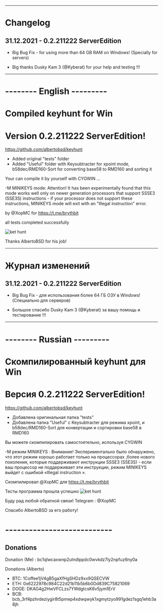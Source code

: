 ----------------------------
# Changelog  
## 31.12.2021  - 0.2.211222 ServerEdition

* Big Bug Fix - for using more than 64 GB RAM on Windows!  (Specially for servers)
  
* Big thanks Dusky Kam 3 (@Kyberat) for your help and testing !!!  

----------------------------



# -------- English ---------
# Compiled keyhunt for Win
# Version 0.2.211222 ServerEdition!
https://github.com/albertobsd/keyhunt

* Added original "tests" folder
* Added "Useful" folder with Keysubtracter for xpoint mode, b58dec/RMD160-Sort for converting base58 to RMD160 and sorting it


Your can compile it by yourself with CYGWIN ...

-M MINIKEYS mode:
Attention! It has been experimentally found that this mode works well only on newer generation processors that support SSSE3 (SSE3S) instructions - if your processor does not support these instructions, MINIKEYS mode will exit with an "Illegal instruction" error. 

by @XopMC for https://t.me/brythbit

all tests completed successfully

![ket hunt](https://user-images.githubusercontent.com/89750173/144014309-c5277175-1766-4825-80f3-821645e1b2d2.PNG)


Thanks AlbertoBSD for his job!




----------------------------
# Журнал изменений
## 31.12.2021 - 0.2.211222 ServerEdition

* Big Bug Fix - для использования более 64 ГБ ОЗУ в Windows! (Специально для серверов)

* Большое спасибо Dusky Kam 3 (@Kyberat) за вашу помощь и тестирование !!!
----------------------------


# -------- Russian ---------
# Скомпилированный keyhunt для Win
# Версия 0.2.211222 ServerEdition!
https://github.com/albertobsd/keyhunt

* Добавлена оригинальная папка "tests"
* Добавлена папка "Useful" с Keysubtracter для режима xpoint, и b58dec/RMD160-Sort для конвертации и сортировки base58 в RMD160

Вы можете скомпилировать самостоятельно, используя CYGWIN

-M режим MINIKEYS :
Внимание! Экспериментально было обнаружено, что этот режим хорошо работает только на процессорах ,более нового поколения, которые поддерживают инструкции SSSE3 (SSE3S) - если ваш процессор не поддерживает эти инструкции, режим MINIKEYS выйдет с ошибкой «Illegal instruction ».

Скомпилировал @XopMC для https://t.me/brythbit

Тесты программа прошла успешно
![ket hunt](https://user-images.githubusercontent.com/89750173/144014347-5694c8ca-0276-46df-9d5a-02c4882f6663.PNG)


Буду рад любой обратной связи! 
Telegram : @XopMC 

Спасибо AlbertoBSD за его работу!
# ---------------------------

## Donations

Donation (Me) : bc1qlwcaxwnp2ulndlppdc0wvkdz7ly2npfuz6ny0a

Donations (Alberto)

- BTC: 1Coffee1jV4gB5gaXfHgSHDz9xx9QSECVW
- ETH: 0x6222978c984C22d21b11b5b6b0Dd839C75821069
- DOGE: DKAG4g2HwVFCLzs7YWdgtcsK6v5jym1ErV
- BCB: bcb_3rf4pzhrdeziygir8t5pmep4xdwqwyk1xgmytzyo991gdez1sgq1ehb3a8jh
